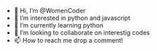 - 👋 Hi, I’m @WomenCoder
- 👀 I’m interested in python and javascript
- 🌱 I’m currently learning python
- 💞️ I’m looking to collaborate on interestig codes
- 📫 How to reach me drop a comment!

<!---
WomenCoder/WomenCoder is a ✨ special ✨ repository because its `README.md` (this file) appears on your GitHub profile.
You can click the Preview link to take a look at your changes.
--->
